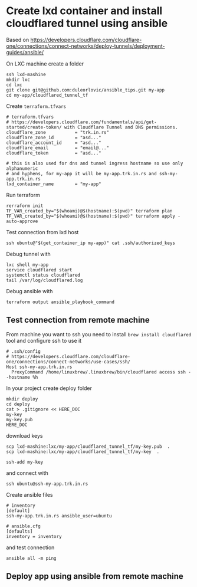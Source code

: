 # Create lxd container and install cloudflared tunnel using ansible

Based on
https://developers.cloudflare.com/cloudflare-one/connections/connect-networks/deploy-tunnels/deployment-guides/ansible/

On LXC machine create a folder
```
ssh lxd-mashine
mkdir lxc
cd lxc
git clone git@github.com:duleorlovic/ansible_tips.git my-app
cd my-app/cloudflared_tunnel_tf
```

Create `terraform.tfvars`
```
# terraform.tfvars
# https://developers.cloudflare.com/fundamentals/api/get-started/create-token/ with Cloudflare Tunnel and DNS permissions.
cloudflare_zone           = "trk.in.rs"
cloudflare_zone_id        = "asd..."
cloudflare_account_id     = "asd..."
cloudflare_email          = "email@..."
cloudflare_token          = "asd..."

# this is also used for dns and tunnel ingress hostname so use only alphanumeric
# and hyphens, for my-app it will be my-app.trk.in.rs and ssh-my-app.trk.in.rs
lxd_container_name        = "my-app"
```

Run terraform
```
rerraform init
TF_VAR_created_by="$(whoami)@$(hostname):$(pwd)" terraform plan
TF_VAR_created_by="$(whoami)@$(hostname):$(pwd)" terraform apply -auto-approve
```

Test connection from lxd host
```
ssh ubuntu@"$(get_container_ip my-app)" cat .ssh/authorized_keys
```


Debug tunnel with
```
lxc shell my-app
service cloudflared start
systemctl status cloudflared
tail /var/log/cloudflared.log
```
Debug ansible with
```
terraform output ansible_playbook_command
```

## Test connection from remote machine

From machine you want to ssh you need to install `brew install cloudflared` tool
and configure ssh to use it
```
# .ssh/config
# https://developers.cloudflare.com/cloudflare-one/connections/connect-networks/use-cases/ssh/
Host ssh-my-app.trk.in.rs
  ProxyCommand /home/linuxbrew/.linuxbrew/bin/cloudflared access ssh --hostname %h
```
In your project create deploy folder
```
mkdir deploy
cd deploy
cat > .gitignore << HERE_DOC
my-key
my-key.pub
HERE_DOC
```
download keys
```
scp lxd-mashine:lxc/my-app/cloudflared_tunnel_tf/my-key.pub  .
scp lxd-mashine:lxc/my-app/cloudflared_tunnel_tf/my-key  .

ssh-add my-key
```

and connect with
```
ssh ubuntu@ssh-my-app.trk.in.rs
```

Create ansible files
```
# inventory
[default]
ssh-my-app.trk.in.rs ansible_user=ubuntu

# ansible.cfg
[defaults]
inventory = inventory
```
and test connection
```
ansible all -m ping
```

## Deploy app using ansible from remote machine
